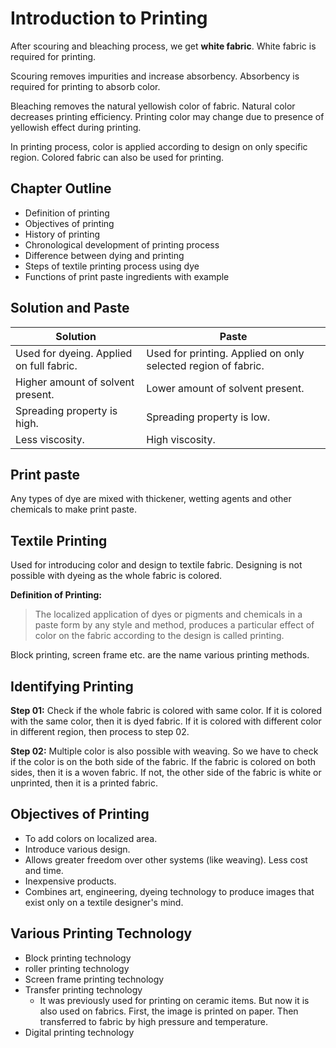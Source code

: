 # Introduction to Printing

After scouring and bleaching process, we get **white fabric**. White fabric is required for printing.

Scouring removes impurities and increase absorbency. Absorbency is required for printing to absorb color.

Bleaching removes the natural yellowish color of fabric. Natural color decreases printing efficiency. Printing color may change due to presence of yellowish effect during printing.

In printing process, color is applied according to design on only specific region. Colored fabric can also be used for printing.

## Chapter Outline

- Definition of printing
- Objectives of printing
- History of printing
- Chronological development of printing process
- Difference between dying and printing
- Steps of textile printing process using dye
- Functions of print paste ingredients with example

## Solution and Paste

| Solution                                 | Paste                                                         |
| ---------------------------------------- | ------------------------------------------------------------- |
| Used for dyeing. Applied on full fabric. | Used for printing. Applied on only selected region of fabric. |
| Higher amount of solvent present.        | Lower amount of solvent present.                              |
| Spreading property is high.              | Spreading property is low.                                    |
| Less viscosity.                          | High viscosity.                                               |

## Print paste

Any types of dye are mixed with thickener, wetting agents and other chemicals to make print paste.

## Textile Printing

Used for introducing color and design to textile fabric. Designing is not possible with dyeing as the whole fabric is colored.

**Definition of Printing:**

> The localized application of dyes or pigments and chemicals in a paste form by any style and method, produces a particular effect of color on the fabric according to the design is called printing.

Block printing, screen frame etc. are the name various printing methods.

## Identifying Printing

**Step 01:** Check if the whole fabric is colored with same color. If it is colored with the same color, then it is dyed fabric. If it is colored with different color in different region, then process to step 02.

**Step 02:** Multiple color is also possible with weaving. So we have to check if the color is on the both side of the fabric. If the fabric is colored on both sides, then it is a woven fabric. If not, the other side of the fabric is white or unprinted, then it is a printed fabric.

## Objectives of Printing

- To add colors on localized area.
- Introduce various design.
- Allows greater freedom over other systems (like weaving). Less cost and time.
- Inexpensive products.
- Combines art, engineering, dyeing technology to produce images that exist only on a textile designer's mind.

## Various Printing Technology

- Block printing technology
- roller printing technology
- Screen frame printing technology
- Transfer printing technology
  - It was previously used for printing on ceramic items. But now it is also used on fabrics. First, the image is printed on paper. Then transferred to fabric by high pressure and temperature.
- Digital printing technology
